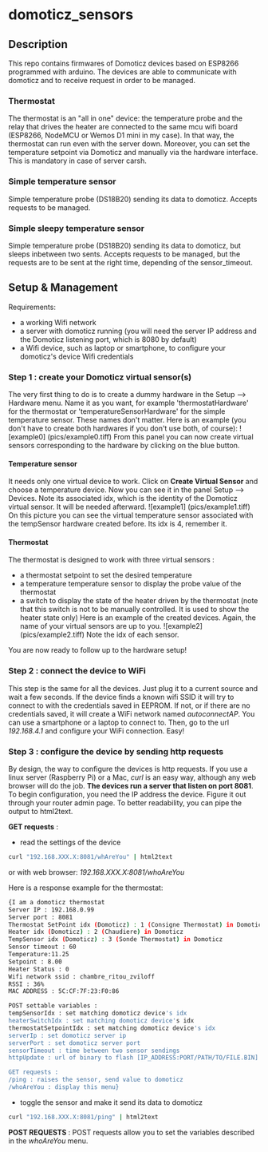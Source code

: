# domoticz_sensors

## Description
This repo contains firmwares of Domoticz devices based on ESP8266 programmed with arduino. The devices are able to communicate with domoticz and to receive request in order to be managed.

### Thermostat
The thermostat is an "all in one" device: the temperature probe and the relay that drives the heater are connected to the same mcu wifi board (ESP8266, NodeMCU or Wemos D1 mini in my case). In that way, the thermostat can run even with the server down. Moreover, you can set the temperature setpoint via Domoticz and manually via the hardware interface. This is mandatory in case of server carsh.
### Simple temperature sensor
Simple temperature probe (DS18B20) sending its data to domoticz. Accepts requests to be managed.

### Simple sleepy temperature sensor
Simple temperature probe (DS18B20) sending its data to domoticz, but sleeps inbetween two sents. Accepts requests to be managed, but the requests are to be sent at the right time, depending of the sensor_timeout.


## Setup & Management
Requirements:
* a working Wifi network
* a server with domoticz running (you will need the server IP address and the Domoticz listening port, which is 8080 by default)
* a Wifi device, such as laptop or smartphone, to configure your domoticz's device Wifi credentials

### Step 1 : create your Domoticz virtual sensor(s)
The very first thing to do is to create a dummy hardware in the Setup --> Hardware menu. Name it as you want, for example 'thermostatHardware' for the thermostat or 'temperatureSensorHardware' for the simple temperature sensor. These names don't matter. Here is an example (you don't have to create both hardwares if you don't use both, of course):
![example0]
(pics/example0.tiff)
From this panel you can now create virtual sensors corresponding to the hardware by clicking on the blue button.
#### Temperature sensor
It needs only one virtual device to work. Click on __Create Virtual Sensor__ and choose a temperature device. Now you can see it in the panel Setup --> Devices. Note its associated idx, which is the identity of the Domoticz virtual sensor. It will be needed afterward.
![example1]
(pics/example1.tiff)
On this picture you can see the virtual temperature sensor associated with the tempSensor hardware created before. Its idx is 4, remember it.

#### Thermostat
The thermostat is designed to work with three virtual sensors :
* a thermostat setpoint to set the desired temperature
* a temperature temperature sensor to display the probe value of the thermostat
* a switch to display the state of the heater driven by the thermostat (note that this switch is not to be manually controlled. It is used to show the heater state only)
Here is an example of the created devices. Again, the name of your virtual sensors are up to you.
![example2]
(pics/example2.tiff)
Note the idx of each sensor.

You are now ready to follow up to the hardware setup!

### Step 2 : connect the device to WiFi
This step is the same for all the devices. Just plug it to a current source and wait a few seconds. If the device finds a known wifi SSID it will try to connect to with the credentials saved in EEPROM. If not, or if there are no credentials saved, it will create a WiFi network named _autoconnectAP_. You can use a smartphone or a laptop to connect to. Then, go to the url _192.168.4.1_ and configure your WiFi connection. Easy!

### Step 3 : configure the  device by sending http requests
By design, the way to configure the devices is http requests. If you use a linux server (Raspberry Pi) or a Mac, _curl_ is an easy way, although any web browser will do the job. __The devices run a server that listen on port 8081__. To begin configuration, you need the IP address the device. Figure it out through your router admin page. To better readability, you can pipe the output to html2text.

__GET requests__ :

* read the settings of the device
```sh
curl "192.168.XXX.X:8081/whAreYou" | html2text
```
or with web browser:
_192.168.XXX.X:8081/whoAreYou_

Here is a response example for the thermostat:
```sh
{I am a domoticz thermostat
Server IP : 192.168.0.99
Server port : 8081
Thermostat SetPoint idx (Domoticz) : 1 (Consigne Thermostat) in Domoticz
Heater idx (Domoticz) : 2 (Chaudiere) in Domoticz
TempSensor idx (Domoticz) : 3 (Sonde Thermostat) in Domoticz
Sensor timeout : 60
Temperature:11.25
Setpoint : 8.00
Heater Status : 0
Wifi network ssid : chambre_ritou_zviloff
RSSI : 36%
MAC ADDRESS : 5C:CF:7F:23:F0:86

POST settable variables :
tempSensorIdx : set matching domoticz device's idx
heaterSwitchIdx : set matching domoticz device's idx
thermostatSetpointIdx : set matching domoticz device's idx
serverIp : set domoticz server ip
serverPort : set domoticz server port
sensorTimeout : time between two sensor sendings
httpUpdate : url of binary to flash [IP_ADDRESS:PORT/PATH/TO/FILE.BIN]

GET requests :
/ping : raises the sensor, send value to domoticz
/whoAreYou : display this menu}
```

* toggle the sensor and make it send its data to domoticz
```sh
curl "192.168.XXX.X:8081/ping" | html2text
```

__POST REQUESTS__ :
POST requests allow you to set the variables described in the _whoAreYou_ menu.